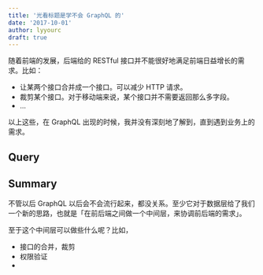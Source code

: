 ```yaml
---
title: '光看标题是学不会 GraphQL 的'
date: '2017-10-01'
author: lyyourc
draft: true
---
```


随着前端的发展，后端给的 RESTful 接口并不能很好地满足前端日益增长的需求。比如：

* 让某两个接口合并成一个接口。可以减少 HTTP 请求。
* 裁剪某个接口。对于移动端来说，某个接口并不需要返回那么多字段。
* ...

以上这些，在 GraphQL 出现的时候，我并没有深刻地了解到，直到遇到业务上的需求。

## Query


## Summary

不管以后 GraphQL 以后会不会流行起来，都没关系。至少它对于数据层给了我们一个新的思路，也就是「在前后端之间做一个中间层，来协调前后端的需求」。

至于这个中间层可以做些什么呢？比如，

* 接口的合并，裁剪
* 权限验证
* 

